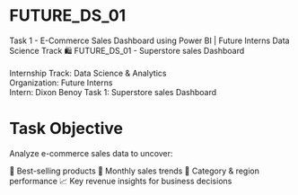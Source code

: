 # FUTURE_DS_01
Task 1 - E-Commerce Sales Dashboard using Power BI | Future Interns Data Science Track 🛍 
FUTURE_DS_01 - Superstore sales Dashboard<br>  
Internship Track: Data Science & Analytics <br>
Organization: Future Interns <br>
Intern: Dixon Benoy  Task 1: Superstore sales Dashboard

# Task Objective
Analyze e-commerce sales data to uncover:

🛒 Best-selling products
📅 Monthly sales trends
🧱 Category & region performance
📈 Key revenue insights for business decisions
